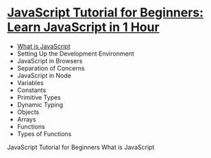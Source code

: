 # [JavaScript Tutorial for Beginners: Learn JavaScript in 1 Hour](https://youtu.be/W6NZfCO5SIk)

* [What is JavaScript](https://youtu.be/W6NZfCO5SIk)
* Setting Up the Development Environment 
* JavaScript in Browsers
* Separation of Concerns
* JavaScript in Node
* Variables
* Constants
* Primitive Types 
* Dynamic Typing 
* Objects
* Arrays
* Functions
* Types of Functions 

JavaScript Tutorial for Beginners
    What is JavaScript